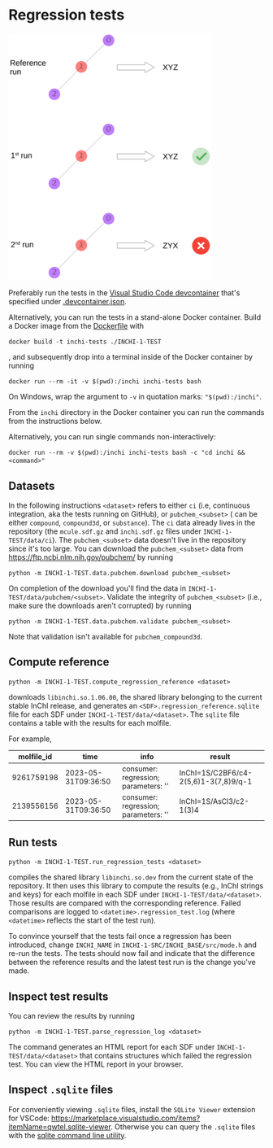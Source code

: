# Regression tests

<img src="./regression.svg" alt="schematic" width="400"/>

Preferably run the tests in the [Visual Studio Code devcontainer](https://code.visualstudio.com/docs/devcontainers/containers)
that's specified under [.devcontainer.json](../../.devcontainer.json).

Alternatively, you can run the tests in a stand-alone Docker container.
Build a Docker image from the [Dockerfile](../Dockerfile) with

```Shell
docker build -t inchi-tests ./INCHI-1-TEST
```
, and subsequently drop into a terminal inside of the Docker container by running

```Shell
docker run --rm -it -v $(pwd):/inchi inchi-tests bash
```
On Windows, wrap the argument to `-v` in quotation marks: `"$(pwd):/inchi"`.

From the `inchi` directory in the Docker container you can run the commands from the
instructions below.

Alternatively, you can run single commands non-interactively:

```Shell
docker run --rm -v $(pwd):/inchi inchi-tests bash -c "cd inchi && <command>"
```

## Datasets

In the following instructions `<dataset>` refers to either `ci`
(i.e, continuous integration, aka the tests running on GitHub), or `pubchem_<subset>` (<subset> can be either `compound`, `compound3d`, or `substance`).
The `ci` data already lives in the repository (the `mcule.sdf.gz` and `inchi.sdf.gz` files under `INCHI-1-TEST/data/ci`).
The `pubchem_<subset>` data doesn't live in the repository since it's too large.
You can download the `pubchem_<subset>` data from https://ftp.ncbi.nlm.nih.gov/pubchem/ by running

```Shell
python -m INCHI-1-TEST.data.pubchem.download pubchem_<subset>
```

On completion of the download you'll find the data in `INCHI-1-TEST/data/pubchem/<subset>`.
Validate the integrity of `pubchem_<subset>` (i.e., make sure the downloads aren't corrupted) by running

```Shell
python -m INCHI-1-TEST.data.pubchem.validate pubchem_<subset>
```

Note that validation isn't available for `pubchem_compound3d`.

## Compute reference

```Shell
python -m INCHI-1-TEST.compute_regression_reference <dataset>
```
downloads `libinchi.so.1.06.00`, the shared library belonging to the current stable InChI release,
and generates an `<SDF>.regression_reference.sqlite` file for each SDF under `INCHI-1-TEST/data/<dataset>`.
The `sqlite` file contains a table with the results for each molfile.

For example,

| molfile_id | time | info | result |
| --- | --- | --- | --- |
| 9261759198 | 2023-05-31T09:36:50 | consumer: regression; parameters: '' | InChI=1S/C2BF6/c4-2(5,6)1-3(7,8)9/q-1 |
| 2139556156 | 2023-05-31T09:36:50 | consumer: regression; parameters: '' | InChI=1S/AsCl3/c2-1(3)4 |


## Run tests

```Shell
python -m INCHI-1-TEST.run_regression_tests <dataset>
```
compiles the shared library `libinchi.so.dev` from the current state of the repository.
It then uses this library to compute the results (e.g., InChI strings and keys) for each molfile in each SDF under `INCHI-1-TEST/data/<dataset>`.
Those results are compared with the corresponding reference.
Failed comparisons are logged to `<datetime>.regression_test.log` (where `<datetime>` reflects the start of the test run).

To convince yourself that the tests fail once a regression has been introduced,
change `INCHI_NAME` in `INCHI-1-SRC/INCHI_BASE/src/mode.h` and re-run the tests.
The tests should now fail and indicate that the difference between the reference results and the latest test run is the change you've made.


## Inspect test results

You can review the results by running

```Shell
python -m INCHI-1-TEST.parse_regression_log <dataset>
```

The command generates an HTML report for each SDF under `INCHI-1-TEST/data/<dataset>` that contains structures which failed the regression test.
You can view the HTML report in your browser.


## Inspect `.sqlite` files

For conveniently viewing `.sqlite` files, install the `SQLite Viewer` extension for VSCode: https://marketplace.visualstudio.com/items?itemName=qwtel.sqlite-viewer. Otherwise you can query the `.sqlite` files with the [sqlite command line utility](https://sqlite.org/cli.html).
